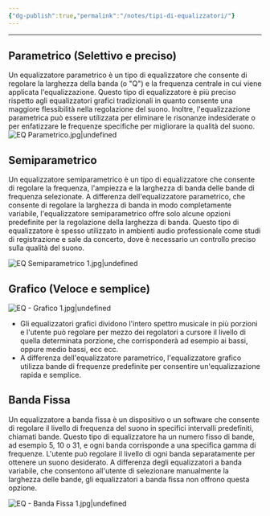 ```yaml
---
{"dg-publish":true,"permalink":"/notes/tipi-di-equalizzatori/"}
---
```


---
## Parametrico (Selettivo e preciso)

Un equalizzatore parametrico è un tipo di equalizzatore che consente di regolare la larghezza della banda (o "Q") e la frequenza centrale in cui viene applicata l'equalizzazione. Questo tipo di equalizzatore è più preciso rispetto agli equalizzatori grafici tradizionali in quanto consente una maggiore flessibilità nella regolazione del suono. Inoltre, l'equalizzazione parametrica può essere utilizzata per eliminare le risonanze indesiderate o per enfatizzare le frequenze specifiche per migliorare la qualità del suono.
![EQ Parametrico.jpg|undefined](/img/user/Assets/Attachments/EQ%20Parametrico.jpg)

## Semiparametrico

Un equalizzatore semiparametrico è un tipo di equalizzatore che consente di regolare la frequenza, l'ampiezza e la larghezza di banda delle bande di frequenza selezionate. A differenza dell'equalizzatore parametrico, che consente di regolare la larghezza di banda in modo completamente variabile, l'equalizzatore semiparametrico offre solo alcune opzioni predefinite per la regolazione della larghezza di banda. Questo tipo di equalizzatore è spesso utilizzato in ambienti audio professionale come studi di registrazione e sale da concerto, dove è necessario un controllo preciso sulla qualità del suono.

![EQ Semiparametrico 1.jpg|undefined](/img/user/Assets/Attachments/EQ%20Semiparametrico%201.jpg)

## Grafico (Veloce e semplice)

![EQ - Grafico 1.jpg|undefined](/img/user/Assets/Attachments/EQ%20-%20Grafico%201.jpg)
- Gli equalizzatori grafici dividono l'intero spettro musicale in più porzioni e l'utente può regolare per mezzo dei regolatori a cursore il livello di quella determinata porzione, che corrisponderà ad esempio ai bassi, oppure medio bassi, ecc ecc.
- A differenza dell'equalizzatore parametrico, l'equalizzatore grafico utilizza bande di frequenze predefinite per consentire un'equalizzazione rapida e semplice.

## Banda Fissa

Un equalizzatore a banda fissa è un dispositivo o un software che consente di regolare il livello di frequenza del suono in specifici intervalli predefiniti, chiamati bande. Questo tipo di equalizzatore ha un numero fisso di bande, ad esempio 5, 10 o 31, e ogni banda corrisponde a una specifica gamma di frequenze. L'utente può regolare il livello di ogni banda separatamente per ottenere un suono desiderato. A differenza degli equalizzatori a banda variabile, che consentono all'utente di selezionare manualmente la larghezza delle bande, gli equalizzatori a banda fissa non offrono questa opzione.

![EQ - Banda Fissa 1.jpg|undefined](/img/user/Assets/Attachments/EQ%20-%20Banda%20Fissa%201.jpg)